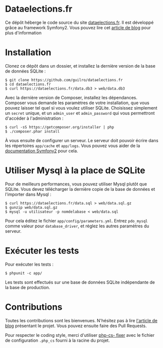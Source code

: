 # Dataelections.fr

Ce dépôt héberge le code source du site
[dataelections.fr](https://dataelections.fr). Il est développé grâce au
framework Symfony2. Vous pouvez lire cet [article de
blog](http://blog.guilro.com/french/2015/10/22/dataelections.html) pour plus
d'information

# Installation

Clonez ce dépôt dans un dossier, et installez la dernière version de la base de
données SQLite :

    $ git clone https://github.com/guilro/dataelections.fr
    $ cd dataelections.fr
    $ curl https://dataelections.fr/data.db3 > web/data.db3

Avec la dernière version de Composer, installez les dépendances. Composer vous
demande les paramètres de votre installation, que vous pouvez laisser tel
quel si vous voulez utiliser SQLite. Choisissez simplement un `secret` unique,
et un `admin_user` et `admin_password` qui vous permettront d'accéder à
l'administration :

    $ curl -sS https://getcomposer.org/installer | php
    $ ./composer.phar install

À vous ensuite de configurer un serveur. Le serveur doit pouvoir écrire dans les
répertoires `app/cache` et `app/logs`. Vous pouvez vous aider de la
[documentation Symfony2](http://symfony.com/doc/current/book/installation.html)
pour cela.

# Utiliser Mysql à la place de SQLite

Pour de meilleurs performances, vous pouvez utiliser Mysql plutôt que SQLite.
Vous devez télécharger la dernière copie de la base de données et l'importer
dans Mysql :

    $ curl https://dataelections.fr/data.sql > web/data.sql.gz
    $ gunzip web/data.sql.gz
    $ mysql -u utilisateur -p nomdelabase < web/data.sql

Pour cela éditez le fichier `app/config/parameters.yml`. Entrez `pdo_mysql`
comme valeur pour `database_driver`, et réglez les autres paramètres du serveur.

# Exécuter les tests

Pour exécuter les tests :

    $ phpunit -c app/

Les tests sont effectués sur une base de données SQLite indépendante de la base
de production.

# Contributions

Toutes les contributions sont les bienvenues. N'hésitez pas à lire [l'article de
blog](http://blog.guilro.com/french/2015/10/23/dataelections.html) présentant le
projet. Vous pouvez ensuite faire des Pull Requests.

Pour respecter le coding style, merci d'utiliser [php-cs-
fixer](http://cs.sensiolabs.org/) avec le fichier de configuration `.php_cs`
fourni à la racine du projet.
